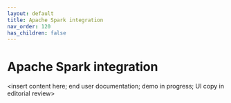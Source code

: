 ```yaml
---
layout: default
title: Apache Spark integration
nav_order: 120
has_children: false
---
```


# Apache Spark integration

<insert content here; end user documentation; demo in progress; UI copy in editorial review>